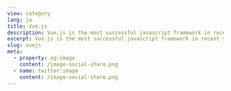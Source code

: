 ```yaml
---
view: category
lang: ja
title: Vue.js
description: Vue.js is the most successful javascript framework in recent years and certainly has its special space here.
excerpt: Vue.js is the most successful javascript framework in recent years
slug: vuejs
meta:
  - property: og:image
    content: /image-social-share.png
  - name: twitter:image
    content: /image-social-share.png
---
```

